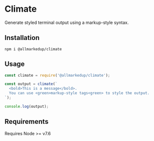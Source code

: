 # Climate

Generate styled terminal output using a markup-style syntax.

## Installation

```
npm i @allmarkedup/climate
```

## Usage

```js
const climate = require('@allmarkedup/climate');

const output = climate(`
  <bold>This is a message</bold>.
  You can use <green>markup-style tags<green> to style the output.
`);

console.log(output);
```

## Requirements

Requires Node >= v7.6
